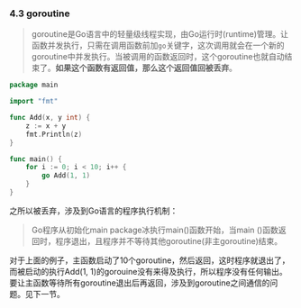 ### 4.3 goroutine
>goroutine是Go语言中的轻量级线程实现，由Go运行时(runtime)管理。让函数并发执行，只需在调用函数前加`go`关键字，这次调用就会在一个新的goroutine中并发执行。当被调用的函数返回时，这个goroutine也就自动结束了。**如果这个函数有返回值，那么这个返回值回被丢弃**。

```go
package main

import "fmt"

func Add(x, y int) {
	z := x + y
	fmt.Println(z)
}

func main() {
	for i := 0; i < 10; i++ {
		go Add(1, 1)
	}
}
```

之所以被丢弃，涉及到Go语言的程序执行机制：

>Go程序从初始化main package冰执行main()函数开始，当main ()函数返回时，程序退出，且程序并不等待其他goroutine(非主goroutine)结束。

对于上面的例子，主函数启动了10个goroutine，然后返回，这时程序就退出了，而被启动的执行Add(1, 1)的gorouine没有来得及执行，所以程序没有任何输出。要让主函数等待所有goroutine退出后再返回，涉及到goroutine之间通信的问题。见下一节。